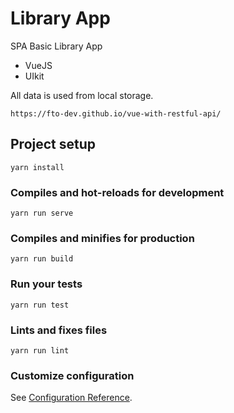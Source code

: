 # Library App

SPA Basic Library App

 - VueJS
 - UIkit 


All data is used from local storage. 


```
https://fto-dev.github.io/vue-with-restful-api/
```

## Project setup
```
yarn install
```

### Compiles and hot-reloads for development
```
yarn run serve
```

### Compiles and minifies for production
```
yarn run build
```

### Run your tests
```
yarn run test
```

### Lints and fixes files
```
yarn run lint
```

### Customize configuration
See [Configuration Reference](https://cli.vuejs.org/config/).
